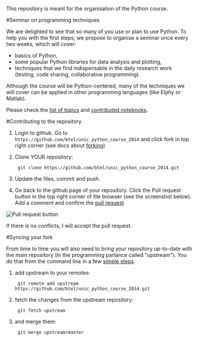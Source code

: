This repository is meant for the organisation of the Python course.

#Seminar on programming techniques

We are delighted to see that so many of you use or plan to use Python. To help you with the first steps, we propose to organise a seminar once every two weeks, which will cover:

* basics of Python,
* some popular Python libraries for data analysis and plotting,
* techniques that we find indispensable in the daily research work (testing, code sharing, collaborative programming).

Although the course will be Python-centered, many of the techniques we will cover can be applied in other programming languages (like Elphy or Matlab).

Please check the [list of topics](list_of_topics.md) and [contributed notebooks](http://nbviewer.ipython.org/github/btel/unic_python_course_2014/tree/master/notebooks/).

#Contributing to the repository

1) Login to github. Go to `https://github.com/btel/unic_python_course_2014` and click fork in top right corner (see docs about [forking](https://help.github.com/articles/fork-a-repo#fork-an-example-repository))

2) Clone YOUR repository:

        git clone https://github.com/btel/unic_python_course_2014.git

3) Update the files, commit and push.

4) Go back to the github page of your repository. Click the Pull request button in the top right corner of file browser (see the screenshot below). Add a comment and confirm the [pull request](https://help.github.com/articles/using-pull-requests)

![Pull request button](pull_request_button.png)

If there is no conflicts, I will accept the pull request.


#Syncing your fork

From time to time you will also need to bring your repository up-to-date with the main repository (in the programming parlance called "upstream"). You do that from the command line in a few [simple steps](https://help.github.com/articles/syncing-a-fork).

1) add upstream to your remotes:

        git remote add upstream https://github.com/btel/unic_python_course_2014.git

2) fetch the changes from the upstream repository:

        git fetch upstream

3) and merge them:

        git merge upstream/master

